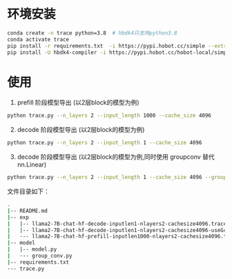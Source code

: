 # 环境安装

```sh
conda create -n trace python=3.8  # hbdk4只支持python3.8
conda activate trace
pip install -r requirements.txt  -i https://pypi.hobot.cc/simple --extra-index-url=https://pypi.hobot.cc/hobot-local/simple --trusted-host pypi.hobot.cc
pip install -U hbdk4-compiler -i https://pypi.hobot.cc/hobot-local/simple --trusted-host pypi.hobot.cc
```


# 使用

1. prefill 阶段模型导出 (以2层block的模型为例)

```sh
python trace.py --n_layers 2 --input_length 1000 --cache_size 4096
```

2. decode 阶段模型导出 (以2层block的模型为例)

```sh
python trace.py --n_layers 2 --input_length 1 --cache_size 4096
```

3. decode 阶段模型导出 (以2层block的模型为例,同时使用 groupconv 替代 nn.Linear)
```sh
python trace.py --n_layers 2 --input_length 1 --cache_size 4096 --group_conv --block_size 32
```


文件目录如下：

```sh
.
|-- README.md
|-- exp
|   |-- llama2-7B-chat-hf-decode-inputlen1-nlayers2-cachesize4096.traced.pt
|   |-- llama2-7B-chat-hf-decode-inputlen1-nlayers2-cachesize4096-useGconv-block32.traced.pt
|   ·-- llama2-7B-chat-hf-prefill-inputlen1000-nlayers2-cachesize4096.traced.pt
|-- model
|   |-- model.py
|   ·-- group_conv.py
|-- requirements.txt
·-- trace.py
```
